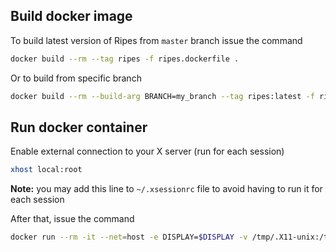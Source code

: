 ## Build docker image

To build latest version of Ripes from `master` branch issue the command

```bash
docker build --rm --tag ripes -f ripes.dockerfile .
```

Or to build from specific branch

```bash
docker build --rm --build-arg BRANCH=my_branch --tag ripes:latest -f ripes.dockerfile .
```

## Run docker container

Enable external connection to your X server (run for each session)
```bash
xhost local:root
```
**Note:** you may add this line to `~/.xsessionrc` file to avoid having to run it for each session

After that, issue the command

```bash
docker run --rm -it --net=host -e DISPLAY=$DISPLAY -v /tmp/.X11-unix:/tmp/.X11-unix ripes:latest
```
